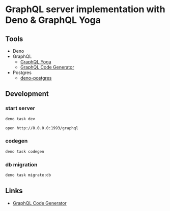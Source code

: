 # GraphQL server implementation with Deno & GraphQL Yoga

## Tools

- Deno
- GraphQL
  - [GraphQL Yoga](https://the-guild.dev/graphql/yoga-server)
  - [GraphQL Code Generator](https://the-guild.dev/graphql/codegen)
- Postgres
  - [deno-postgres](https://deno-postgres.com)

## Development

### start server

```zsh
deno task dev
```

```zsh
open http://0.0.0.0:1993/graphql
```

### codegen

```zsh
deno task codegen
```

### db migration

```zsh
deno task migrate:db
```

## Links

- [GraphQL Code Generator](https://the-guild.dev/graphql/codegen)
